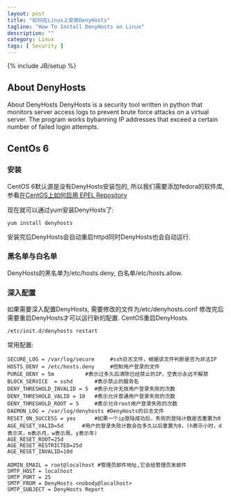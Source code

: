 ```yaml
---
layout: post
title: "如何在Linux上安装DenyHosts"
tagline: "How To Install DenyHosts on Linux"
description: ""
category: Linux
tags: [ Security ]
---
```

{% include JB/setup %}

## About DenyHosts

About DenyHosts
DenyHosts is a security tool written in python that monitors server access logs to prevent brute force attacks on a virtual server. The program works bybanning IP addresses that exceed a certain number of failed login attempts. 

## CentOs 6

### 安装

CentOS 6默认源是没有DenyHosts安装包的, 所以我们需要添加fedora的软件库, 参看<a href="/Linux/how-to-enable-epel-repository-for-centos/">在CentOS上如何启用 EPEL Repository</a>


现在就可以通过yum安装DenyHosts了:

	yum install denyhosts

安装完后DenyHosts会自动重启httpd同时DenyHosts也会自动运行.

### 黑名单与白名单

DenyHosts的黑名单为/etc/hosts.deny, 白名单/etc/hosts.allow.

### 深入配置

如果需要深入配置DenyHosts, 需要修改的文件为/etc/denyhosts.conf 修改完后需要重启DenyHosts才可以运行新的配置.
CentOS重启DenyHosts

	/etc/init.d/denyhosts restart

常用配置:

	SECURE_LOG = /var/log/secure	 #ssh日志文件，根据该文件判断是否为非法IP
	HOSTS_DENY = /etc/hosts.deny	 #控制用户登录的文件
	PURGE_DENY = 5m			 #表示过多久后清除已经禁止的IP，空表示永远不解禁
	BLOCK_SERVICE  = sshd		#表示禁止的服务名
	DENY_THRESHOLD_INVALID = 5	#表示允许无效用户登录失败的次数
	DENY_THRESHOLD_VALID = 10	#表示允许普通用户登录失败的次数
	DENY_THRESHOLD_ROOT = 5		#表示允许root用户登录失败的次数
	DAEMON_LOG = /var/log/denyhosts	#DenyHosts的日志文件
	RESET_ON_SUCCESS = yes 		#如果一个ip登陆成功后，失败的登陆计数是否重置为0
	AGE_RESET_VALID=5d 		#用户的登录失败计数会在多久以后重置为0，(h表示小时，d表示天，m表示月，w表示周，y表示年)
	AGE_RESET_ROOT=25d
	AGE_RESET_RESTRICTED=25d
	AGE_RESET_INVALID=10d

	ADMIN_EMAIL = root@localhost #管理员邮件地址,它会给管理员发邮件
	SMTP_HOST = localhost
	SMTP_PORT = 25
	SMTP_FROM = DenyHosts <nobody@localhost>
	SMTP_SUBJECT = DenyHosts Report




